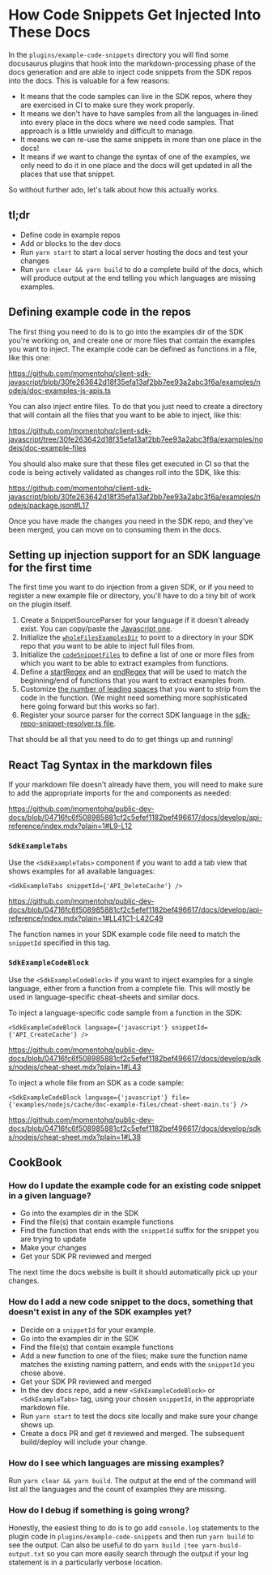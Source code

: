 # How Code Snippets Get Injected Into These Docs

In the `plugins/example-code-snippets` directory you will find some docusaurus plugins that hook into the
markdown-processing phase of the docs generation and are able to inject code snippets from the SDK repos
into the docs.  This is valuable for a few reasons:

* It means that the code samples can live in the SDK repos, where they are exercised in CI to make sure they work properly.
* It means we don't have to have samples from all the languages in-lined into every place in the docs where we need code
  samples. That approach is a little unwieldy and difficult to manage.
* It means we can re-use the same snippets in more than one place in the docs!
* It means if we want to change the syntax of one of the examples, we only need to do it in one place and the docs will
  get updated in all the places that use that snippet.

So without further ado, let's talk about how this actually works.

## tl;dr

- Define code in example repos
- Add <SdkExampleCodeBlock> or <SdkExampleTabs> blocks to the dev docs
- Run `yarn start` to start a local server hosting the docs and test your changes
- Run `yarn clear && yarn build` to do a complete build of the docs, which will produce output at the end telling you which
  languages are missing examples.

## Defining example code in the repos

The first thing you need to do is to go into the examples dir of the SDK you're working on, and create one or more files
that contain the examples you want to inject. The example code can be defined as functions in a file, like this one:

https://github.com/momentohq/client-sdk-javascript/blob/30fe263642d18f35efa13af2bb7ee93a2abc3f6a/examples/nodejs/doc-examples-js-apis.ts

You can also inject entire files. To do that you just need to create a directory that will contain all the files that you
want to be able to inject, like this:

https://github.com/momentohq/client-sdk-javascript/tree/30fe263642d18f35efa13af2bb7ee93a2abc3f6a/examples/nodejs/doc-example-files

You should also make sure that these files get executed in CI so that the code is being actively validated as changes roll
into the SDK, like this:

https://github.com/momentohq/client-sdk-javascript/blob/30fe263642d18f35efa13af2bb7ee93a2abc3f6a/examples/nodejs/package.json#L17

Once you have made the changes you need in the SDK repo, and they've been merged, you can move on to consuming them in
the docs.

## Setting up injection support for an SDK language for the first time

The first time you want to do injection from a given SDK, or if you need to register a new example file or directory,
you'll have to do a tiny bit of work on the plugin itself.

1. Create a SnippetSourceParser for your language if it doesn't already exist.  You can copy/paste the [Javascript one](./plugins/example-code-snippets/src/examples/resolvers/source-parsers/languages/javascript-snippet-source-parser.ts).
2. Initialize the [`wholeFilesExamplesDir`](https://github.com/momentohq/public-dev-docs/blob/04716fc6f508985881cf2c5efef1182bef496617/plugins/example-code-snippets/src/examples/resolvers/source-parsers/languages/javascript-snippet-source-parser.ts#L10) to point to a directory in your SDK repo that you want to be able to inject full files from.
3. Initialize the [`codeSnippetFiles`](https://github.com/momentohq/public-dev-docs/blob/main/plugins/example-code-snippets/src/examples/resolvers/source-parsers/languages/javascript-snippet-source-parser.ts#L11-L13) to define a list of one or more files from which you want to be able to extract examples from functions.
4. Define a [startRegex](https://github.com/momentohq/public-dev-docs/blob/04716fc6f508985881cf2c5efef1182bef496617/plugins/example-code-snippets/src/examples/resolvers/source-parsers/languages/javascript-snippet-source-parser.ts#L26-L29) and an [endRegex](https://github.com/momentohq/public-dev-docs/blob/04716fc6f508985881cf2c5efef1182bef496617/plugins/example-code-snippets/src/examples/resolvers/source-parsers/languages/javascript-snippet-source-parser.ts#L30) that will be used to match the beginning/end of functions that you want to extract examples from.
5. Customize [the number of leading spaces](https://github.com/momentohq/public-dev-docs/blob/04716fc6f508985881cf2c5efef1182bef496617/plugins/example-code-snippets/src/examples/resolvers/source-parsers/languages/javascript-snippet-source-parser.ts#L31) that you want to strip from the code in the function. (We might need something more sophisticated here going forward but this works so far).
6. Register your source parser for the correct SDK language in the [sdk-repo-snippet-resolver.ts file](https://github.com/momentohq/public-dev-docs/blob/04716fc6f508985881cf2c5efef1182bef496617/plugins/example-code-snippets/src/examples/resolvers/sdk-repo-snippet-resolver.ts#L69).

That should be all that you need to do to get things up and running!

## React Tag Syntax in the markdown files

If your markdown file doesn't already have them, you will need to make sure to add the appropriate imports
for the <SdkExampleCodeBlock> and <SdkExampleTabs> components as needed:

https://github.com/momentohq/public-dev-docs/blob/04716fc6f508985881cf2c5efef1182bef496617/docs/develop/api-reference/index.mdx?plain=1#L9-L12

### `SdkExampleTabs`

Use the `<SdkExampleTabs>` component if you want to add a tab view that shows examples for all available languages:

```
<SdkExampleTabs snippetId={'API_DeleteCache'} />
```

https://github.com/momentohq/public-dev-docs/blob/04716fc6f508985881cf2c5efef1182bef496617/docs/develop/api-reference/index.mdx?plain=1#LL41C1-L42C49

The function names in your SDK example code file need to match the `snippetId` specified in this tag.

### `SdkExampleCodeBlock`

Use the `<SdkExampleCodeBlock>` if you want to inject examples for a single language, either from a
function from a complete file.  This will mostly be used in language-specific cheat-sheets and similar
docs.

To inject a language-specific code sample from a function in the SDK:

```
<SdkExampleCodeBlock language={'javascript'} snippetId={'API_CreateCache'} />
```

https://github.com/momentohq/public-dev-docs/blob/04716fc6f508985881cf2c5efef1182bef496617/docs/develop/sdks/nodejs/cheat-sheet.mdx?plain=1#L43

To inject a whole file from an SDK as a code sample:

```
<SdkExampleCodeBlock language={'javascript'} file={'examples/nodejs/cache/doc-example-files/cheat-sheet-main.ts'} />
```

https://github.com/momentohq/public-dev-docs/blob/04716fc6f508985881cf2c5efef1182bef496617/docs/develop/sdks/nodejs/cheat-sheet.mdx?plain=1#L38

## CookBook

### How do I update the example code for an existing code snippet in a given language?

- Go into the examples dir in the SDK
- Find the file(s) that contain example functions
- Find the function that ends with the `snippetId` suffix for the snippet you are trying to update
- Make your changes
- Get your SDK PR reviewed and merged

The next time the docs website is built it should automatically pick up your changes.

### How do I add a new code snippet to the docs, something that doesn't exist in any of the SDK examples yet?

- Decide on a `snippetId` for your example.
- Go into the examples dir in the SDK
- Find the file(s) that contain example functions
- Add a new function to one of the files; make sure the function name matches the existing naming pattern,
  and ends with the `snippetId` you chose above.
- Get your SDK PR reviewed and merged
- In the dev docs repo, add a new `<SdkExampleCodeBlock>` or `<SdkExampleTabs>` tag, using your chosen
  `snippetId`, in the appropriate markdown file.
- Run `yarn start` to test the docs site locally and make sure your change shows up.
- Create a docs PR and get it reviewed and merged. The subsequent build/deploy will include your change.

### How do I see which languages are missing examples?

Run `yarn clear && yarn build`.  The output at the end of the command will list all the languages and the
count of examples they are missing.

### How do I debug if something is going wrong?

Honestly, the easiest thing to do is to go add `console.log` statements to the plugin code in
`plugins/example-code-snippets` and then run `yarn build` to see the output.  Can also be useful to
do `yarn build |tee yarn-build-output.txt` so you can more easily search through the output if your
log statement is in a particularly verbose location.
